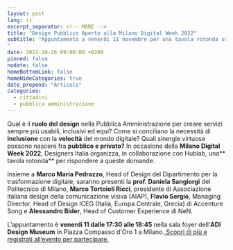 ```yaml
---
layout: post
lang: it
excerpt_separator: <!-- MORE -->
title: "Design Pubblico Aperto alla Milano Digital Week 2022"
subtitle: "Appuntamento a venerdì 11 novembre per una tavola rotonda sulle buone pratiche di progettazione
"
date: 2022-10-26 09:00:00 +0200
pinned: false
nodate: false
homeBottomLink: false
homeHideCategories: true
date_prepend: "Articolo"
categories:
  - cittadini
  - pubblica amministrazione
---
```


<!-- MORE -->
Qual è il **ruolo del design** nella Pubblica Amministrazione per creare servizi sempre più usabili, inclusivi ed equi? Come si conciliano la necessità di **inclusione** con la **velocità** del mondo digitale? Quali sinergie virtuose possono nascere fra **pubblico e privato?** In occasione della **Milano Digital Week 2022**, Designers Italia organizza, in collaborazione con Hublab, una** tavola rotonda** per rispondere a queste domande. 

Insieme a **Marco Maria Pedrazzo**, Head of Design del Dipartimento per la trasformazione digitale, saranno presenti la **prof. Daniela Sangiorgi** del Politecnico di Milano, **Marco Tortoioli Ricci**, presidente di Associazione italiana design della comunicazione visiva (AIAP), **Flavio Sergio**, Managing Director, Head of Design ICEG (Italia, Europa Centrale, Grecia) di Accenture Song e **Alessandro Bider**, Head of Customer Experience di NeN.

L’appuntamento è **venerdì 11 dalle 17:30 alle 18:45** nella sala foyer dell’**ADI Design Museum** in Piazza Compasso d'Oro 1 a Milano.[ Scopri di più e registrati all’evento per partecipare.](https://www.milanodigitalweek.com/design-pubblico-aperto/)
